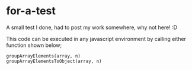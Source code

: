 # for-a-test
A small test I done, had to post my work somewhere, why not here! :D

This code can be executed in any javascript environment by calling either function shown below;
```
groupArrayElements(array, n)
groupArrayElementsToObject(array, n)
```
